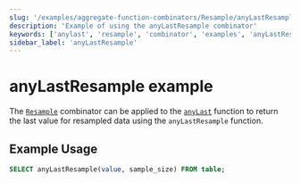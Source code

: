```yaml
---
slug: '/examples/aggregate-function-combinators/Resample/anyLastResample'
description: 'Example of using the anyLastResample combinator'
keywords: ['anylast', 'resample', 'combinator', 'examples', 'anyLastResample']
sidebar_label: 'anyLastResample'
---
```


# anyLastResample example

The [`Resample`](/sql-reference/aggregate-functions/combinators#-resample) combinator can be applied to the [`anyLast`](/sql-reference/aggregate-functions/reference/anylast) function to return the last value for resampled data using the `anyLastResample` function.

## Example Usage

```sql
SELECT anyLastResample(value, sample_size) FROM table;
``` 